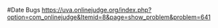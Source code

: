 #Date Bugs
https://uva.onlinejudge.org/index.php?option=com_onlinejudge&Itemid=8&page=show_problem&problem=641
